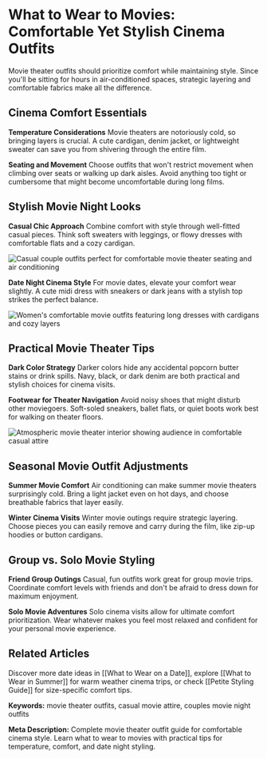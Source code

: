 # What to Wear to Movies: Comfortable Yet Stylish Cinema Outfits

Movie theater outfits should prioritize comfort while maintaining style. Since you'll be sitting for hours in air-conditioned spaces, strategic layering and comfortable fabrics make all the difference.

## Cinema Comfort Essentials

**Temperature Considerations**
Movie theaters are notoriously cold, so bringing layers is crucial. A cute cardigan, denim jacket, or lightweight sweater can save you from shivering through the entire film.

**Seating and Movement**
Choose outfits that won't restrict movement when climbing over seats or walking up dark aisles. Avoid anything too tight or cumbersome that might become uncomfortable during long films.

## Stylish Movie Night Looks

**Casual Chic Approach**
Combine comfort with style through well-fitted casual pieces. Think soft sweaters with leggings, or flowy dresses with comfortable flats and a cozy cardigan.

![Casual couple outfits perfect for comfortable movie theater seating and air conditioning](/content/images/movie-outfit/couple-movie-theater-outfits.jpg)

**Date Night Cinema Style**
For movie dates, elevate your comfort wear slightly. A cute midi dress with sneakers or dark jeans with a stylish top strikes the perfect balance.

![Women's comfortable movie outfits featuring long dresses with cardigans and cozy layers](/content/images/movie-outfit/womens-movie-night-outfits.jpg)

## Practical Movie Theater Tips

**Dark Color Strategy**
Darker colors hide any accidental popcorn butter stains or drink spills. Navy, black, or dark denim are both practical and stylish choices for cinema visits.

**Footwear for Theater Navigation**
Avoid noisy shoes that might disturb other moviegoers. Soft-soled sneakers, ballet flats, or quiet boots work best for walking on theater floors.

![Atmospheric movie theater interior showing audience in comfortable casual attire](/content/images/movie-outfit/movie-theater-audience-atmosphere.jpg)

## Seasonal Movie Outfit Adjustments

**Summer Movie Comfort**
Air conditioning can make summer movie theaters surprisingly cold. Bring a light jacket even on hot days, and choose breathable fabrics that layer easily.

**Winter Cinema Visits**
Winter movie outings require strategic layering. Choose pieces you can easily remove and carry during the film, like zip-up hoodies or button cardigans.

## Group vs. Solo Movie Styling

**Friend Group Outings**
Casual, fun outfits work great for group movie trips. Coordinate comfort levels with friends and don't be afraid to dress down for maximum enjoyment.

**Solo Movie Adventures**
Solo cinema visits allow for ultimate comfort prioritization. Wear whatever makes you feel most relaxed and confident for your personal movie experience.

## Related Articles

Discover more date ideas in [[What to Wear on a Date]], explore [[What to Wear in Summer]] for warm weather cinema trips, or check [[Petite Styling Guide]] for size-specific comfort tips.

**Keywords:** movie theater outfits, casual movie attire, couples movie night outfits

**Meta Description:** Complete movie theater outfit guide for comfortable cinema style. Learn what to wear to movies with practical tips for temperature, comfort, and date night styling.

